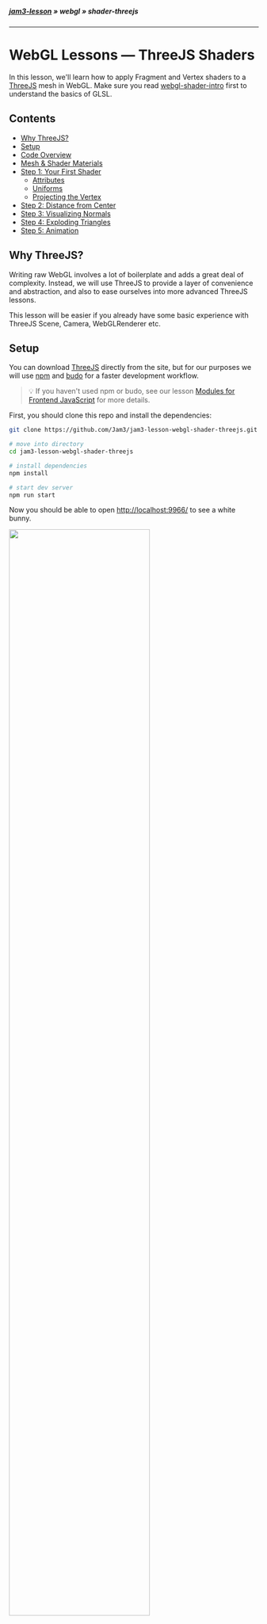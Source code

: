 ##### [jam3-lesson](https://github.com/Jam3/jam3-lesson) » webgl » shader-threejs

---

# WebGL Lessons — ThreeJS Shaders

In this lesson, we'll learn how to apply Fragment and Vertex shaders to a [ThreeJS](http://threejs.org/) mesh in WebGL. Make sure you read [webgl-shader-intro](https://github.com/Jam3/jam3-lesson-webgl-shader-intro) first to understand the basics of GLSL.

## Contents

- [Why ThreeJS?](#why-threejs)
- [Setup](#setup)
- [Code Overview](#code-overview)
- [Mesh & Shader Materials](#mesh--shader-materials)
- [Step 1: Your First Shader](#step-1-your-first-shader)
  - [Attributes](#attributes)
  - [Uniforms](#uniforms)
  - [Projecting the Vertex](#projecting-the-vertex)
- [Step 2: Distance from Center](#step-2-distance-from-center)
- [Step 3: Visualizing Normals](#step-3-visualizing-normals)
- [Step 4: Exploding Triangles](#step-4-exploding-triangles)
- [Step 5: Animation](#step-5-animation)

## Why ThreeJS?

Writing raw WebGL involves a lot of boilerplate and adds a great deal of complexity. Instead, we will use ThreeJS to provide a layer of convenience and abstraction, and also to ease ourselves into more advanced ThreeJS lessons.

This lesson will be easier if you already have some basic experience with ThreeJS Scene, Camera, WebGLRenderer etc.

## Setup

You can download [ThreeJS](http://threejs.org/) directly from the site, but for our purposes we will use [npm](https://www.npmjs.com/) and [budo](https://github.com/mattdesl/budo/) for a faster development workflow.

> :bulb: If you haven't used npm or budo, see our lesson [Modules for Frontend JavaScript](https://github.com/Jam3/jam3-lesson-module-basics) for more details.

First, you should clone this repo and install the dependencies:

```sh
git clone https://github.com/Jam3/jam3-lesson-webgl-shader-threejs.git

# move into directory
cd jam3-lesson-webgl-shader-threejs

# install dependencies
npm install

# start dev server
npm run start
```

Now you should be able to open [http://localhost:9966/](http://localhost:9966/) to see a white bunny.

<img src="images/1.png" width="75%" />

This project uses Babel through [babelify](https://github.com/babel/babelify) (a browserify transform). It also uses [brfs](https://github.com/substack/brfs), which can statically inline files like shaders.

## Code Overview

The code is split into a few different files:

- **[`./lib/index.js`](./lib/index.js)**  
This holds the "guts" of our demo, creating our application, geometry, mesh, and render loop. Since it is the root file, we use this to ensure the `THREE` global can be accessed from other files:  
```js
global.THREE = reqiure('three');
```
- **[`./lib/createApp.js`](./lib/createApp.js)**  
This boilerplate creates a basic ThreeJS application using a helper module, [orbit-controls](https://github.com/Jam3/orbit-controls), for 3D camera movement.

  You can review the code in this file, but it won't be essential to this lesson.

- **[`./lib/createBunnyGeometry.js`](./lib/createBunnyGeometry.js)**  
This helper method creates a ThreeJS geometry from a *mesh primitive*, in this case a 3D bunny.

  For the purpose of this lesson, you can skip over this file.
- **[`./lib/shader.frag`](./lib/shader.frag)**  
This is the fragment shader which you will be editing in this lesson.

- **[`./lib/shader.vert`](./lib/shader.vert)**  
This is the fragment shader which you will be editing in this lesson.

- **[`./lib/reference/`](./lib/reference/)**  
Here you can find some shader references for each step in this lesson.

## Mesh & Shader Materials

In ThreeJS, a `Mesh` is the basic building block for rendering 3D shapes. It is made up of a `Geometry` (often re-used for memory) and a `Material`. For example, this code adds a red cube to the scene:

```js
const geometry = new THREE.BoxGeometry(1, 1, 1);
const material = new THREE.MeshBasicMaterial({ color: 'red' });
const mesh = new THREE.Mesh(geometry, material);
scene.add(mesh);
```

In our [./lib/index.js](./lib/index.js), we have some similar code that sets up a 3D bunny geometry:

```js
// Get a nicely prepared geometry
const geometry = createBunnyGeometry({ flat: true });
```

Next, we create a material for the bunny.

We use a `RawShaderMaterial`, which is a special type of material that accepts `vertexShader` and `fragmentShader` strings. We are using [brfs](https://github.com/substack/brfs), a source transform, so that we can keep our shaders as separate files and inline them at bundle-time.

```js
const path = require('path');
const fs = require('fs');

// Create our vertex/fragment shaders
const material = new THREE.RawShaderMaterial({
  vertexShader: fs.readFileSync(path.join(__dirname, 'shader.vert'), 'utf8'),
  fragmentShader: fs.readFileSync(path.join(__dirname, 'shader.frag'), 'utf8')
});
```

> :bulb: Later, you may wish to explore [glslify](https://github.com/stackgl/glslify) instead of `brfs`.

Our bunny mesh is then created the same was as our box:

```js
// Setup our mesh
const mesh = new THREE.Mesh(geometry, material);
scene.add(mesh);
```

### Step 1: Your First Shader

<sup>Reference: [shader.vert](./lib/shader.vert), [shader.frag](./lib/shader.frag)</sup>

<img src="images/1.png" width="75%" />

The initial shader provided with this repo just renders the 3D mesh with a flat white material. It's a good idea to always start with a basic shader before you dive into other effects.

#### Vertex Shader

The vertex shader at [`./lib/shader.vert`](./lib/shader.vert) looks like this:

```glsl
attribute vec3 position;

uniform mat4 projectionMatrix;
uniform mat4 modelViewMatrix;

void main () {
  gl_Position = projectionMatrix * modelViewMatrix * vec4(position, 1.0);
}
```

Fragment and vertex shaders reqiure a `main()` function — it gets called by WebGL for each vertex (or fragment) in our mesh.

This vertex shader introduces two new concepts: **attributes** and **uniforms**.

##### Attributes

A vertex shader runs on each *vertex* in a geometry. A vertex can contain various *attributes*, such as Position (XYZ), UV coordinates (XY), Normal (XYZ), etc. The attributes are set up in JavaScript, and end up as read-only inputs to our vertex shader.

For example, the triangle below has 3 *vertices*, each vertex has one *attribute* that holds the XYZ position. For this triangle, the vertex shader would be executed 3 times by the GPU.

<img src="images/triangle.png" width="50%" />

Our bunny vertex shader only has one attribute for the vertex position.

```glsl
attribute vec3 position;
```

##### Uniforms

Vertex and fragment shaders can also have *uniforms*, which is a constant value across all triangles (or fragments) in a render call. This value, set from JavaScript, is read-only in the vertex and fragment shaders.

For example, we could use a `uniform` to define a constant RGB color for our mesh.

ThreeJS provides a few built-in uniforms for shaders, such as the following 4x4 matrices, as `mat4` data types:

- `projectionMatrix` — used to convert 3D world units into 2D screen-space.
- `viewMatrix` — an inverse of our `PerspectiveCamera`'s world matrix
- `modelMatrix` — the model-space matrix of our `Mesh`
- `modelViewMatrix` — a combination of the view and model matrix

> :bulb: If you aren't familiar with matrices, don't fret! We plan to cover the basics of vector math in a later lesson.

If you use one of these, you will need to define it like so:

```glsl
uniform mat4 projectionMatrix;
uniform mat4 modelViewMatrix;
```

#### Projecting The Vertex

The role of the vertex shader is to turn our 3D data (e.g. position) into features that WebGL's rasterizer can use to fill our shapes on a 2D screen. This is known as "projecting" 3D world coordinates into 2D screen-space coordinates.

To do this, we use the following pattern:

```glsl
gl_Position = projectionMatrix * modelViewMatrix * vec4(position, 1.0);
```

> :bulb: It's not yet necessary to understand why `1.0` is used as the `w` component in position. If you are curious, you can read more [here](http://www.tomdalling.com/blog/modern-opengl/explaining-homogenous-coordinates-and-projective-geometry/).

The above could also be written a little differently, by specifying `vec4` for the attribute (WebGL will expand vectors with `w=1.0` by default) and multiplying each matrix independently.

```glsl
attribute vec4 position;

uniform mat4 projectionMatrix;
uniform mat4 modelMatrix;
uniform mat4 viewMatrix;

void main () {
  gl_Position = projectionMatrix * viewMatrix * modelMatrix * position;
}
```

#### Fragment Shader

If you open up [`./lib/shader.frag`](./lib/shader.frag), you'll see the fragment shader:

```glsl
precision highp float;

void main () {
  gl_FragColor = vec4(1.0);
}
```

The first line, with `precision`, defines the floating point precision the GPU should use by default for all floats. When using `RawShaderMaterial`, you will need to specify this at the top of your fragment shaders. You can use `lowp`, `mediump`, or `highp`, but typically `highp` is recommended.

> :bulb: The default precision for vertex shaders is `highp`, so we didn't need to define it earlier.

Then, we have `gl_FragColor`, which is a builtin write-only `vec4` for the output color. You should always write all 4 channels to this in your fragment shader. In our case, we are using pure white: `(1.0, 1.0, 1.0, 1.0)`. This is similar to [ShaderToy's](http://shadertoy.com/) `fragColor` variable.

## Step 2: Distance from Center

<sup>Reference: [shader2.vert](./lib/reference/shader2.vert), [shader2.frag](./lib/reference/shader2.frag)</sup>

<img src="images/2.png" width="75%" />

Next, we'll apply a radial gradient to our mesh by coloring each pixel based on its XYZ distance from world center, `(0, 0, 0)`.

You can edit your `shader.vert` and `shader.frag` to see the new changes locally.

### Vertex Shader

In this step, our vertex shader looks like this:

```glsl
attribute vec4 position;

uniform mat4 projectionMatrix;
uniform mat4 modelViewMatrix;

varying float distFromCenter;

void main () {
  distFromCenter = length(position.xyz);
  gl_Position = projectionMatrix * modelViewMatrix * position;
}
```

This shader introduces a new concept: **varyings**. This is a write-only value that will get passed down the pipeline to the fragment shader. Here, we take the magnitude of the `position` vector, i.e. compute its distance from origin `vec3(0.0)`.

> :bulb: You can also use the `distance` built-in, like so:
```glsl
distFromCenter = distance(position.xyz, vec3(0.0));
```

### Fragment Shader

```glsl
precision highp float;

varying float distFromCenter;
void main () {
  gl_FragColor = vec4(vec3(distFromCenter), 1.0);
}
```

In a fragment shader, varyings are read-only. They are inputs from the vertex shader. Their values are interpolated between vertices, so if you have a `0.0` float coming from one vertex, and `1.0` coming from another, each fragment will end up with some values in-between.

In our case, the fragment RGB color is set to the `distFromCenter`, which gives us values that are black near the world origin, and more white as the vertices move away from this point.


## Step 3: Visualizing Normals

<sup>Reference: [shader3.vert](./lib/reference/shader3.vert), [shader3.frag](./lib/reference/shader3.frag)</sup>

<img src="images/3.png" width="75%" />

In this step, we visualize the *normals* of the mesh. This is a new attribute, already specified in `createBunnyGeometry.js`, that defines the way each triangle points away from the center. Normals are often used in surface lighting and other effects.

A normal is a unit vector, which means its components are normalized to the range -1.0 to 1.0.

### Vertex Shader

```glsl
attribute vec4 position;
attribute vec3 normal;

uniform mat4 projectionMatrix;
uniform mat4 modelViewMatrix;

varying vec3 vNormal;

void main () {
  vNormal = normal;
  gl_Position = projectionMatrix * modelViewMatrix * position;
}
```

In this shader, we include a new attribute, `normal`, and pass it along to the fragment shader with the `vNormal` varying.

### Fragment Shader

```glsl
precision highp float;

varying vec3 vNormal;

void main () {
  gl_FragColor = vec4(vNormal, 1.0);
}
```

Here, we simply render the passed `vNormal` for each fragment. It ends up looking nice, even though some values will be clamped because they are less than 0.0.

> :bulb: The geometry in `index.js` is created with `{ flat: true }`, which means the normals should be separated. You can try toggling that to see how it looks with combined (smooth) normals.

## Step 4: Exploding Triangles

<sup>Reference: [shader4.vert](./lib/reference/shader4.vert), [shader4.frag](./lib/reference/shader4.frag)</sup>

<img src="images/4.png" width="75%" />

Now, let's push each triangle along its face normal to create an explosion effect! :fire:

### Vertex Shader

```glsl
attribute vec4 position;
attribute vec3 normal;

uniform mat4 projectionMatrix;
uniform mat4 modelViewMatrix;

varying vec3 vNormal;

void main () {
  vNormal = normal;

  vec4 offset = position;
  float dist = 0.25;
  offset.xyz += normal * dist;
  gl_Position = projectionMatrix * modelViewMatrix * offset;
}
```

In this shader, we offset each vertex position by a vector. In this case, we use the `normal` to know which direction the position should be offset, and a `dist` scalar to determine how far away the triangles should be pushed.

We can leave the fragment shader unchanged.

## Step 5: Animation

<sup>Reference: [shader5.vert](./lib/reference/shader5.vert), [shader5.frag](./lib/reference/shader5.frag)</sup>

<img src="images/5.png" width="75%" />

Lastly, we'll animate the explosion by adding a uniform to the shader material.

This needs to be set up from JavaScript, so make sure our `index.js` defines a `uniforms` option in the material:

```js
// Create our vertex/fragment shaders
const material = new THREE.RawShaderMaterial({
  vertexShader: fs.readFileSync(path.join(__dirname, 'shader.vert'), 'utf8'),
  fragmentShader: fs.readFileSync(path.join(__dirname, 'shader.frag'), 'utf8'),
  uniforms: {
    time: { type: 'f', value: 0 }
  }
});
```

Above, we define a `time` uniform (which will be accessed by that name in the shader), give it a float type (ThreeJS uses `'f'` — see [here](https://github.com/mrdoob/three.js/wiki/Uniforms-types) for others), and provide a default value.

Then, our render loop increments the value every frame, and changes the `value` field of our `time` uniform.

```js
// Time since beginning
let time = 0;

// Start our render loop
createLoop((dt) => {
  // update time
  time += dt / 1000;

  // set value
  material.uniforms.time.value = time;

  // render
  ...
}).start();
```

### Vertex Shader

```glsl
attribute vec4 position;
attribute vec3 normal;

uniform mat4 projectionMatrix;
uniform mat4 modelViewMatrix;

uniform float time;

varying vec3 vNormal;

void main () {
  vNormal = normal;

  vec4 offset = position;

  // Animate between 0 and 1
  // sin(x) returns a value in [-1...1] range
  float dist = sin(time) * 0.5 + 0.5;

  offset.xyz += normal * dist;
  gl_Position = projectionMatrix * modelViewMatrix * offset;
}
```

In this shader, we first define our uniform before our main function. Since it's a uniform, it will be the same value for all vertices in that render call.

```glsl
uniform float time;
```

We can use the built-in `sin()` function (equivalent to `Math.sin` in JavaScript), which gives us back a value from -1.0 to 1.0. Then we normalize it into 0 to 1 range, so that our mesh is always exploding outward:

```glsl
float dist = sin(time) * 0.5 + 0.5;
```

Voilà! We have an exploding bunny! :rabbit:

## Next Steps

Stay tuned for future lessons on ThreeJS shaders, BufferGeometry, custom attributes, and more!